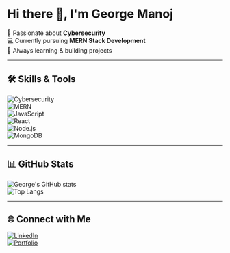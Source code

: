  # Hi there 👋, I'm George Manoj  

🔐 Passionate about **Cybersecurity**  
💻 Currently pursuing **MERN Stack Development**  
🚀 Always learning & building projects  

---

## 🛠️ Skills & Tools  
![Cybersecurity](https://img.shields.io/badge/-Cybersecurity-blue?style=for-the-badge&logo=hackthebox&logoColor=white)  
![MERN](https://img.shields.io/badge/-MERN%20Stack-4DB33D?style=for-the-badge&logo=mongodb&logoColor=white)  
![JavaScript](https://img.shields.io/badge/-JavaScript-F7DF1E?style=for-the-badge&logo=javascript&logoColor=black)  
![React](https://img.shields.io/badge/-React-61DAFB?style=for-the-badge&logo=react&logoColor=black)  
![Node.js](https://img.shields.io/badge/-Node.js-339933?style=for-the-badge&logo=node.js&logoColor=white)  
![MongoDB](https://img.shields.io/badge/-MongoDB-4DB33D?style=for-the-badge&logo=mongodb&logoColor=white)  

---

## 📊 GitHub Stats  
![George's GitHub stats](https://github-readme-stats.vercel.app/api?username=YOUR_USERNAME&show_icons=true&theme=radical)  
![Top Langs](https://github-readme-stats.vercel.app/api/top-langs/?username=YOUR_USERNAME&layout=compact&theme=radical)  

---

## 🌐 Connect with Me  
[![LinkedIn](https://img.shields.io/badge/LinkedIn-0077B5?style=for-the-badge&logo=linkedin&logoColor=white)](https://linkedin.com/in/george-manoj-5bb567254)  
[![Portfolio](https://img.shields.io/badge/Portfolio-000000?style=for-the-badge&logo=github&logoColor=white)](https://github.com/georgemanoj2004)  




